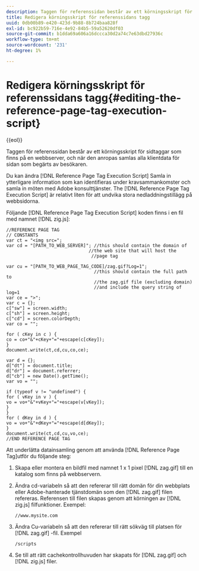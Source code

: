 ```yaml
---
description: Taggen för referenssidan består av ett körningsskript för sidtaggar som finns på en webbserver, och när den anropas samlas alla klientdata för sidan som begärts av besökaren.
title: Redigera körningsskript för referenssidans tagg
uuid: 0db00b89-e420-423d-9b88-8b724baa828f
exl-id: bc922b59-716e-4e92-84b5-59a52620df03
source-git-commit: b1dda69a606a16dccca30d2a74c7e63dbd27936c
workflow-type: tm+mt
source-wordcount: '231'
ht-degree: 1%

---
```


# Redigera körningsskript för referenssidans tagg{#editing-the-reference-page-tag-execution-script}

{{eol}}

Taggen för referenssidan består av ett körningsskript för sidtaggar som finns på en webbserver, och när den anropas samlas alla klientdata för sidan som begärts av besökaren.

Du kan ändra [!DNL Reference Page Tag Execution Script] Samla in ytterligare information som kan identifieras under kravsammankomster och samla in möten med Adobe konsulttjänster. The [!DNL Reference Page Tag Execution Script] är relativt liten för att undvika stora nedladdningstillägg på webbsidorna.

Följande [!DNL Reference Page Tag Execution Script] koden finns i en fil med namnet [!DNL zig.js]:

```
//REFERENCE PAGE TAG 
// CONSTANTS 
var ct = "<img src="; 
var cd = "[PATH_TO_WEB_SERVER]"; //this should contain the domain of 
                               //the web site that will host the 
                                //page tag 
 
var cu = "[PATH_TO_WEB_PAGE_TAG_CODE]/zag.gif?Log=1";  
                                 //this should contain the full path to 
                                 //the zag.gif file (excluding domain) 
                                 //and include the query string of log=1 
var ce = ">"; 
var c = {}; 
c["sw"] = screen.width; 
c["sh"] = screen.height; 
c["cd"] = screen.colorDepth; 
var co = ""; 
 
for ( cKey in c ) { 
co = co+"&"+cKey+"="+escape(c[cKey]); 
} 
document.write(ct,cd,cu,co,ce); 
 
var d = {}; 
d["dt"] = document.title; 
d["dr"] = document.referrer; 
d["cb"] = new Date().getTime(); 
var vo = ""; 
 
if (typeof v != "undefined") { 
for ( vKey in v ) { 
vo = vo+"&"+vKey+"="+escape(v[vKey]); 
} 
} 
for ( dKey in d ) { 
vo = vo+"&"+dKey+"="+escape(d[dKey]); 
} 
document.write(ct,cd,cu,vo,ce); 
//END REFERENCE PAGE TAG 
```

Att underlätta datainsamling genom att använda [!DNL Reference Page Tag]utför du följande steg:

1. Skapa eller montera en bildfil med namnet 1 x 1 pixel [!DNL zag.gif] till en katalog som finns på webbservern.
1. Ändra cd-variabeln så att den refererar till rätt domän för din webbplats eller Adobe-hanterade tjänstdomän som den [!DNL zag.gif] filen refereras. Referensen till filen skapas genom att körningen av [!DNL zig.js] filfunktioner. Exempel:

   ```
   //www.mysite.com
   ```

1. Ändra Cu-variabeln så att den refererar till rätt sökväg till platsen för [!DNL zag.gif] -fil. Exempel

   ```
   /scripts
   ```

1. Se till att rätt cachekontrollhuvuden har skapats för [!DNL zag.gif] och [!DNL zig.js] filer.

